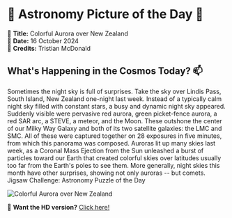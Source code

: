 # 🌌 **Astronomy Picture of the Day** 🌌

🔭 **Title:** Colorful Aurora over New Zealand  
📅 **Date:** 16 October 2024  
📸 **Credits:** 
Tristian McDonald
  

## **What's Happening in the Cosmos Today?** 📫

Sometimes the night sky is full of surprises. Take the sky over Lindis Pass, South Island, New Zealand one-night last week.  Instead of a typically calm night sky filled with constant stars, a busy and dynamic night sky appeared. Suddenly visible were pervasive red aurora, green picket-fence aurora, a red SAR arc, a STEVE, a meteor, and the Moon. These outshone the center of our Milky Way Galaxy and both of its two satellite galaxies: the LMC and SMC. All of these were captured together on 28 exposures in five minutes, from which this panorama was composed.  Auroras lit up many skies last week, as a Coronal Mass Ejection from the Sun unleashed a burst of particles toward our Earth that created colorful skies over latitudes usually too far from the Earth's poles to see them.  More generally, night skies this month have other surprises, showing not only auroras -- but comets.   Jigsaw Challenge: Astronomy Puzzle of the Day


![Colorful Aurora over New Zealand](https://apod.nasa.gov/apod/image/2410/AuroraNz_McDonald_1080.jpg)

🌠 **Want the HD version?** [Click here!](https://apod.nasa.gov/apod/image/2410/AuroraNz_McDonald_2048.jpg)
